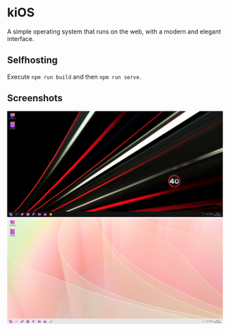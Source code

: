 # kiOS
A simple operating system that runs on the web, with a modern and elegant interface.

## Selfhosting
Execute ```npm run build``` and then ```npm run serve```.

## Screenshots
<img src="./screenshots/kiOS-dark.png" width="600">
<img src="./screenshots/kiOS-light.png" width="600">